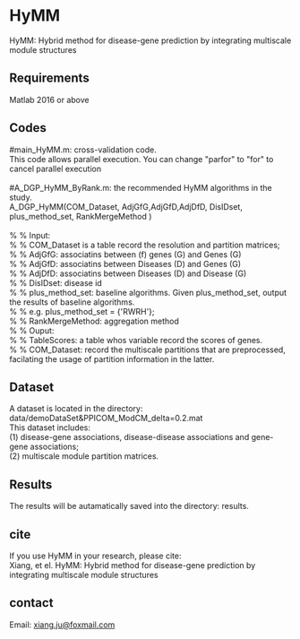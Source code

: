 # HyMM
HyMM: Hybrid method for disease-gene prediction by integrating multiscale module structures


## Requirements
Matlab 2016 or above   


## Codes 
#main_HyMM.m: cross-validation code.  <br>
This code allows parallel execution. You can change "parfor" to "for" to cancel parallel execution  <br>
 <br>
#A_DGP_HyMM_ByRank.m: the recommended HyMM algorithms in the study. <br>
A_DGP_HyMM(COM_Dataset, AdjGfG,AdjGfD,AdjDfD, DisIDset, plus_method_set, RankMergeMethod  )   <br>  
% % Input:  <br>
% % COM_Dataset is a table record the resolution and partition matrices; <br>
% % AdjGfG: associatins between (f) genes (G) and Genes (G)   <br>
% % AdjGfD: associatins between Diseases (D) and Genes (G)  <br>
% % AdjDfD: associatins between Diseases (D) and Disease (G)  <br>
% % DisIDset: disease id  <br>
% % plus_method_set: baseline algorithms. Given plus_method_set, output the results of baseline algorithms.   <br>
% % e.g. plus_method_set = {'RWRH'};  <br>
% % RankMergeMethod: aggregation method <br>
% % Ouput: <br>
% % TableScores: a table whos variable record the scores of genes. <br>
% % COM_Dataset: record the multiscale partitions that are preprocessed, facilating the usage of partition information in the latter.  <br>


## Dataset
A dataset is located in the directory: data/demoDataSet&PPICOM_ModCM_delta=0.2.mat<br>
This dataset includes: <br>
(1) disease-gene associations, disease-disease associations and gene-gene associations;  <br>
(2) multiscale module partition matrices. <br>


## Results 
The results will be autamatically saved into the directory: results.  

## cite
If you use HyMM in your research, please cite: <br>
Xiang, et el. HyMM: Hybrid method for disease-gene prediction by integrating multiscale module structures


## contact<br>
Email: xiang.ju@foxmail.com 


 
